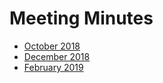 # Meeting Minutes

- [October 2018](./october_2018/README.md)
- [December 2018](./december_2018/README.md)
- [February 2019](./february_2019/README.md)

